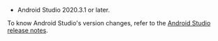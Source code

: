 * Android Studio 2020.3.1 or later.

<div class="mk-hint">

To know Android Studio's version changes, refer to the [Android Studio release notes](https://developer.android.google.cn/studio/releases/index.html).
</div>


